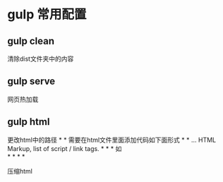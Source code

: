 # gulp 常用配置

## gulp clean 
   清除dist文件夹中的内容

## gulp serve
   网页热加载

## gulp html 
   更改html中的路径
   *
	 *  需要在html文件里面添加代码如下面形式
	 *	<!-- build:<type>(alternate search path) <path> <parameters> -->
	 *	... HTML Markup, list of script / link tags.
	 *	<!-- endbuild -->
	 *
	 *  如     
	 *  <!-- build:css css/combined.css -->
	 *  	<link href="css/one.css" rel="stylesheet">
	 *  	<link href="css/two.css" rel="stylesheet">
	 *  <!-- endbuild -->
   
   压缩html
  

   

